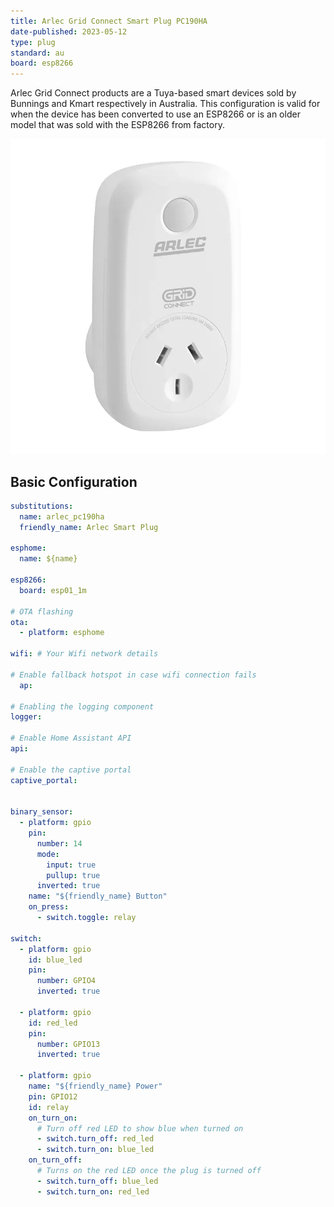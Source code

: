 ```yaml
---
title: Arlec Grid Connect Smart Plug PC190HA
date-published: 2023-05-12
type: plug
standard: au
board: esp8266
---
```


Arlec Grid Connect products are a Tuya-based smart devices
sold by Bunnings and Kmart respectively in Australia.  This configuration is valid for when the device has been converted to use an ESP8266 or is an older model that was sold with the ESP8266 from factory.

![image](./PC190HA.png)

## Basic Configuration

``` yaml
substitutions:
  name: arlec_pc190ha
  friendly_name: Arlec Smart Plug

esphome:
  name: ${name}

esp8266:
  board: esp01_1m

# OTA flashing
ota:
  - platform: esphome

wifi: # Your Wifi network details
  
# Enable fallback hotspot in case wifi connection fails  
  ap:

# Enabling the logging component
logger:

# Enable Home Assistant API
api:

# Enable the captive portal
captive_portal:


binary_sensor:
  - platform: gpio
    pin:
      number: 14
      mode:
        input: true
        pullup: true
      inverted: true
    name: "${friendly_name} Button"
    on_press:
      - switch.toggle: relay

switch:
  - platform: gpio
    id: blue_led
    pin:
      number: GPIO4
      inverted: true

  - platform: gpio
    id: red_led
    pin:
      number: GPIO13
      inverted: true

  - platform: gpio
    name: "${friendly_name} Power"
    pin: GPIO12
    id: relay
    on_turn_on:
      # Turn off red LED to show blue when turned on
      - switch.turn_off: red_led
      - switch.turn_on: blue_led
    on_turn_off:
      # Turns on the red LED once the plug is turned off
      - switch.turn_off: blue_led
      - switch.turn_on: red_led
```

